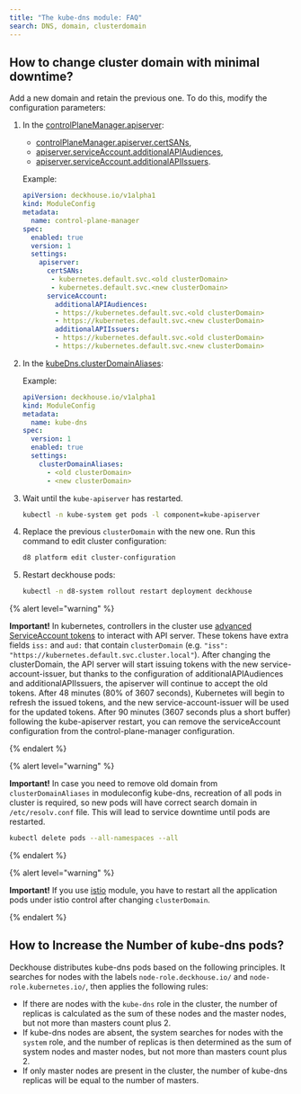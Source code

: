 ```yaml
---
title: "The kube-dns module: FAQ"
search: DNS, domain, clusterdomain
---
```


## How to change cluster domain with minimal downtime?

Add a new domain and retain the previous one. To do this, modify the configuration parameters:

1. In the [controlPlaneManager.apiserver](../control-plane-manager/configuration.html):

   - [controlPlaneManager.apiserver.certSANs](../control-plane-manager/configuration.html#parameters-apiserver-certsans),
   - [apiserver.serviceAccount.additionalAPIAudiences](../control-plane-manager/configuration.html#parameters-apiserver-serviceaccount-additionalapiaudiences),
   - [apiserver.serviceAccount.additionalAPIIssuers](../control-plane-manager/configuration.html#parameters-apiserver-serviceaccount-additionalapiissuers).

   Example:

   ```yaml
   apiVersion: deckhouse.io/v1alpha1
   kind: ModuleConfig
   metadata:
     name: control-plane-manager
   spec:
     enabled: true
     version: 1
     settings:
       apiserver:
         certSANs:
          - kubernetes.default.svc.<old clusterDomain>
          - kubernetes.default.svc.<new clusterDomain>
         serviceAccount:
           additionalAPIAudiences:
           - https://kubernetes.default.svc.<old clusterDomain>
           - https://kubernetes.default.svc.<new clusterDomain>
           additionalAPIIssuers:
           - https://kubernetes.default.svc.<old clusterDomain>
           - https://kubernetes.default.svc.<new clusterDomain>
   ```

1. In the [kubeDns.clusterDomainAliases](configuration.html#parameters):

   Example:

   ```yaml
   apiVersion: deckhouse.io/v1alpha1
   kind: ModuleConfig
   metadata:
     name: kube-dns
   spec:
     version: 1
     enabled: true
     settings:
       clusterDomainAliases:
         - <old clusterDomain>
         - <new clusterDomain>
   ```

1. Wait until the `kube-apiserver` has restarted.

   ```bash
   kubectl -n kube-system get pods -l component=kube-apiserver
   ```

1. Replace the previous `clusterDomain` with the new one. Run this command to edit cluster configuration:

   ```bash
   d8 platform edit cluster-configuration
   ```
   
1. Restart deckhouse pods:

   ```bash
   kubectl -n d8-system rollout restart deployment deckhouse
   ```

{% alert level="warning" %}

**Important!** In kubernetes, controllers in the cluster use [advanced ServiceAccount tokens](https://kubernetes.io/docs/tasks/configure-pod-container/configure-service-account/#service-account-token-volume-projection) to interact with API server. These tokens have extra fields `iss:` and `aud:` that contain `clusterDomain` (e.g. `"iss": "https://kubernetes.default.svc.cluster.local"`). After changing the clusterDomain, the API server will start issuing tokens with the new service-account-issuer, but thanks to the configuration of additionalAPIAudiences and additionalAPIIssuers, the apiserver will continue to accept the old tokens.
After 48 minutes (80% of 3607 seconds), Kubernetes will begin to refresh the issued tokens, and the new service-account-issuer will be used for the updated tokens. After 90 minutes (3607 seconds plus a short buffer) following the kube-apiserver restart, you can remove the serviceAccount configuration from the control-plane-manager configuration.

{% endalert %}

{% alert level="warning" %}

**Important!** In case you need to remove old domain from `clusterDomainAliases` in moduleconfig kube-dns, recreation of all pods in cluster is required, so new pods will have correct search domain in `/etc/resolv.conf` file. This will lead to service downtime until pods are restarted.

```bash
kubectl delete pods --all-namespaces --all
```

{% endalert %}

{% alert level="warning" %}

**Important!** If you use [istio](../../modules/istio/) module, you have to restart all the application pods under istio control after changing `clusterDomain`.

{% endalert %}

## How to Increase the Number of kube-dns pods?

Deckhouse distributes kube-dns pods based on the following principles. It searches for nodes with the labels `node-role.deckhouse.io/` and `node-role.kubernetes.io/`, then applies the following rules:

* If there are nodes with the `kube-dns` role in the cluster, the number of replicas is calculated as the sum of these nodes and the master nodes, but not more than masters count plus 2.
* If kube-dns nodes are absent, the system searches for nodes with the `system` role, and the number of replicas is then determined as the sum of system nodes and master nodes, but not more than masters count plus 2.
* If only master nodes are present in the cluster, the number of kube-dns replicas will be equal to the number of masters.
